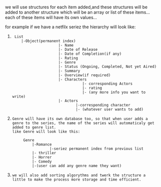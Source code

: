 we will use structures for each item added,and these structures will be added to another structure which will be an array or list of these items...
each of these items will have its own values...

for example if we have a netfilx seriez the hierarchy will look like:
		
1.		List
		   |-Object(permanent index)
							|- Name
							|- Date of Release
							|- Date of Completion(if any)
							|- Rating
							|- Genre
							|- Status (Ongoing, Completed, Not yet Aired)
							|- Summary
							|- Overview(if required)
							|- Characters
									   |- corresponding Actors
									   |- rating
									   |- (any more info you want to write)
							|- Actors
									|-corresponding character
									|- (whatever user wants to add)


2.     Genre will have its own database too, so that when user adds a genre to the series, the name of the series will automaticaly get added to genre list.
	   like Genre will look like this:

			Genre
				|-Romance
						|-seriez permanent index from previous list
				|- thriller
				|- Horrer
				|- Comedy
				|-(user can add any genre name they want)


3.     we will also add sorting algorythms and twerk the structure a little to make the process more storage and time efficient.
							